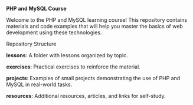 **PHP and MySQL Course**

Welcome to the PHP and MySQL learning course! This repository contains materials and code examples that will help you master the basics of web development using these technologies.

Repository Structure

**lessons**: A folder with lessons organized by topic.

**exercises**: Practical exercises to reinforce the material.

**projects**: Examples of small projects demonstrating the use of PHP and MySQL in real-world tasks.

**resources**: Additional resources, articles, and links for self-study.
